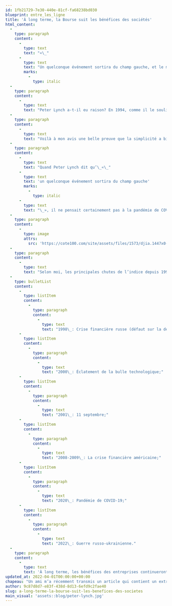 ```yaml
---
id: 1fb21729-7e30-440e-81cf-fa68238bd030
blueprint: entre_les_ligne
title: 'À long terme, la Bourse suit les bénéfices des sociétés'
html_content:
  -
    type: paragraph
    content:
      -
        type: text
        text: "«\_"
      -
        type: text
        text: "Un quelconque événement sortira du champ gauche, et le marché baissera, ou il montera. Il y aura de la volatilité. Les marchés continueront de connaître des hauts et des bas… Historiquement, les bénéfices corporatifs ont cru à un rythme annuel d’environ 8\_%. Ainsi, les profits des entreprises doublent à peu près tous les neuf ans. Donc, je crois – le marché est d'environ 3 800 aujourd'hui, ou 3 700 – je suis assez convaincu que les 3 800 prochains points seront en hausse ; ce ne sera pas la panne. Les 500 prochains points, les 600 prochains points – je ne sais pas dans quelle direction ils iront. Ainsi, les marchés devraient doubler dans les huit ou neuf prochaines années. Ils doubleront à nouveau dans huit ou neuf ans après cela. Parce que les bénéfices augmentent de 8% par an, et les actions suivront. C'est tout ce qu'on peut en dire. »"
        marks:
          -
            type: italic
  -
    type: paragraph
    content:
      -
        type: text
        text: "Peter Lynch a-t-il eu raison? En 1994, comme il le souligne, l’indice Dow Jones Industrial Average était à près de 3\_800. Aujourd’hui, il est aux alentours de 35\_300. Il s’agit d’un rendement annuel composé de 8,4\_%, ce qui est très près de l’estimation de la croissance des bénéfices qu’avait faite Peter Lynch il y a 27 ans et demi!"
  -
    type: paragraph
    content:
      -
        type: text
        text: "Voilà à mon avis une belle preuve que la simplicité a bien meilleur goût. Pourquoi faut-il toujours que les investisseurs se compliquent autant la vie? L’investissement boursier est simple\_: on investit, soit dans des entreprises de qualité à un prix raisonnable ou dans des indices boursiers, et on reste assis bien sagement sur ces investissements pendant de nombreuses années. Celui qui aurait investi 10\_000\_$ en octobre 1994 posséderait aujourd’hui près de 82\_900\_$. Dans un autre dix ans, en présumant que le taux de croissance de 8\_% sera maintenu, cette somme devrait approcher 179\_000\_$ et dans vingt ans, plus de 386\_000\_$."
  -
    type: paragraph
    content:
      -
        type: text
        text: "Quand Peter Lynch dit qu’\_«\_"
      -
        type: text
        text: 'un quelconque événement sortira du champ gauche'
        marks:
          -
            type: italic
      -
        type: text
        text: "\_», il ne pensait certainement pas à la pandémie de COVID-19 qui a frappé les marchés boursiers en mars 2020 ou à l’invasion de l’Ukraine par la Russie en février 2022. C’est précisément le genre d’événements imprévisibles qui surviennent sporadiquement et qui font chuter les marchés boursiers. Mais à long terme, de tels événements perdent de leur importance face à la marche quasi ininterrompue de la croissance économique et des bénéfices des entreprises. Regardez l’évolution de l’indice Dow Jones Industrial Average de 1994 à aujourd’hui et tentez d’identifier les crises qui l’ont fait chuter\_:"
  -
    type: paragraph
    content:
      -
        type: image
        attrs:
          src: 'https://cote100.com/site/assets/files/1573/djia.1447x0-is.png'
  -
    type: paragraph
    content:
      -
        type: text
        text: "Selon moi, les principales chutes de l’indice depuis 1994 correspondent aux crises suivantes\_:"
  -
    type: bulletList
    content:
      -
        type: listItem
        content:
          -
            type: paragraph
            content:
              -
                type: text
                text: "1998\_: Crise financière russe (défaut sur la dette domestique et dévaluation du rouble);"
      -
        type: listItem
        content:
          -
            type: paragraph
            content:
              -
                type: text
                text: "2000\_: Éclatement de la bulle technologique;"
      -
        type: listItem
        content:
          -
            type: paragraph
            content:
              -
                type: text
                text: "2001\_: 11 septembre;"
      -
        type: listItem
        content:
          -
            type: paragraph
            content:
              -
                type: text
                text: "2008-2009\_: La crise financière américaine;"
      -
        type: listItem
        content:
          -
            type: paragraph
            content:
              -
                type: text
                text: "2020\_: Pandémie de COVID-19;"
      -
        type: listItem
        content:
          -
            type: paragraph
            content:
              -
                type: text
                text: "2022\_: Guerre russo-ukrainienne."
  -
    type: paragraph
    content:
      -
        type: text
        text: 'À long terme, les bénéfices des entreprises continueront de croître et les titres boursiers suivront assez fidèlement cette progression.'
updated_at: 2022-04-01T00:00:00+00:00
chapeau: "Un ami m’a récemment transmis un article qui contient un extrait du discours prononcé par Peter Lynch, le célèbre gestionnaire, au National Press Club, le 7 octobre 1994. Voici cet extrait\_:"
author: 9c87d8d7-e83f-438d-8d13-6efd9c2fae40
slug: a-long-terme-la-bourse-suit-les-benefices-des-societes
main_visual: 'assets::blog/peter-lynch.jpg'
---
```

